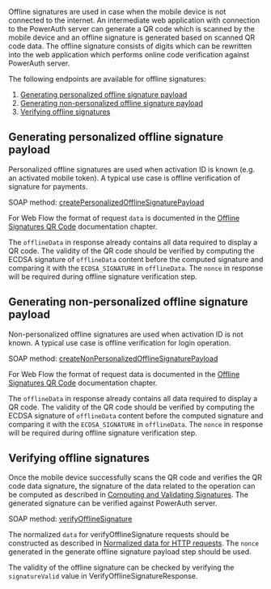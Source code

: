 Offline signatures are used in case when the mobile device is not connected to the internet. An intermediate web application with connection to the PowerAuth server can generate a QR code which is scanned by the mobile device and an offline signature is generated based on scanned QR code data. The offline signature consists of digits which can be rewritten into the web application which performs online code verification against PowerAuth server.

The following endpoints are available for offline signatures:
1. [Generating personalized offline signature payload](./Offline-Signatures#generating-personalized-offline-signature-payload)
2. [Generating non-personalized offline signature payload](./Offline-Signatures#generating-non-personalized-offline-signature-payload)
3. [Verifying offline signatures](./Offline-Signatures#verifying-offline-signatures)

## Generating personalized offline signature payload

Personalized offline signatures are used when activation ID is known (e.g. an activated mobile token). A typical use case is offline verification of signature for payments.

SOAP method: [createPersonalizedOfflineSignaturePayload](./SOAP-Service-Methods#method-createpersonalizedofflinesignaturepayload)

For Web Flow the format of request `data` is documented in the [Offline Signatures QR Code](https://github.com/lime-company/powerauth-webflow/wiki/Off-line-Signatures-QR-Code) documentation chapter.

The `offlineData` in response already contains all data required to display a QR code. The validity of the QR code should be verified by computing the ECDSA signature of `offlineData` content before the computed signature and comparing it with the `ECDSA_SIGNATURE` in `offlineData`. The `nonce` in response will be required during offline signature verification step.

## Generating non-personalized offline signature payload

Non-personalized offline signatures are used when activation ID is not known. A typical use case is offline verification for login operation.

SOAP method: [createNonPersonalizedOfflineSignaturePayload](./SOAP-Service-Methods#method-createpersonalizedofflinesignaturepayload)

For Web Flow the format of request data is documented in the [Offline Signatures QR Code](https://github.com/lime-company/powerauth-webflow/wiki/Off-line-Signatures-QR-Code) documentation chapter.

The `offlineData` in response already contains all data required to display a QR code. The validity of the QR code should be verified by computing the ECDSA signature of `offlineData` content before the computed signature and comparing it with the `ECDSA_SIGNATURE` in `offlineData`. The `nonce` in response will be required during offline signature verification step.

## Verifying offline signatures

Once the mobile device successfully scans the QR code and verifies the QR code data signature, the signature of the data related to the operation can be computed as described in [Computing and Validating Signatures](https://github.com/lime-company/powerauth-crypto/wiki/Computing-and-Validating-Signatures). The generated signature can be verified against PowerAuth server.

SOAP method: [verifyOfflineSignature](./SOAP-Service-Methods#method-verifyofflinesignature)

The normalized `data` for verifyOfflineSignature requests should be constructed as described in [Normalized data for HTTP requests](https://github.com/lime-company/powerauth-crypto/wiki/Computing-and-Validating-Signatures#normalized-data-for-http-requests). The `nonce` generated in the generate offline signature payload step should be used.

The validity of the offline signature can be checked by verifying the `signatureValid` value in VerifyOfflineSignatureResponse.
